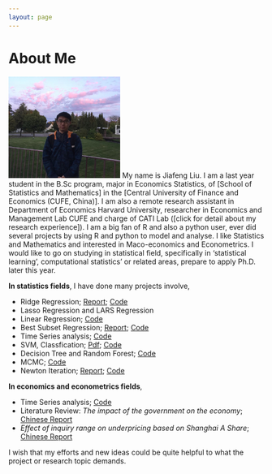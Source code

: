 ```yaml
---
layout: page
---
```


# About Me

<img src="/images/Jiafeng2.JPG" class="floatpic" width="220" height="200">
My name is Jiafeng Liu.  I am a last year student in the B.Sc program, major in Economics Statistics, of [School of Statistics and Mathematics] in the [Central University of Finance and Economics (CUFE, China)].  I am also a remote research assistant in Department of Economics Harvard University, researcher in Economics and Management Lab CUFE and charge of CATI Lab ([click for detail about my research experience]). I am a big fan of R and also a python user, ever did several projects by using R and python to model and analyse. I like Statistics and Mathematics and interested in Maco-economics and Econometrics. I would like to go on studying in statistical field, specifically in ‘statistical learning’, computational statistics’ or related areas, prepare to apply Ph.D. later this year. 

**In statistics fields**, I have done many projects involve,

  - Ridge Regression; [Report](http://Jiafengliu.me/blogs/2016-03-14-Ridge-Regression.html); [Code](http://Jiafengliu.me/blogs/2016-03-14-Ridge-Regression.html)
  - Lasso Regression and LARS Regression
  - Linear Regression; [Code](http://Jiafengliu.me/research/2015-LinearModel.R)
  - Best Subset Regression; [Report](http://Jiafengliu.me/blogs/2016-03-10-Best-subset-selection.html); [Code](http://Jiafengliu.me/blogs/2016-03-10-Best-subset-selection.html)
  - Time Series analysis; [Code](http://Jiafengliu.me/research/2015-TimeSeries.R)
  - SVM, Classfication; [Pdf](http://Jiafengliu.me/reserch/paperRequest.txt); [Code](https://Jiafengliu.me/research/2015-SVMcar_classification.R)
  - Decision Tree and Random Forest; [Code](https://github.com/JayfongL/Cython-Python)
  - MCMC; [Code](http://Jiafengliu.me/research/2015-MCMC.R)
  - Newton Iteration; [Report](http://Jiafengliu.me/blogs/2015-04-01-Newton-Iteration.html); [Code](http://Jiafengliu.me/research/2015-Newton.R)
  
**In economics and econometrics fields**, 
 
  - Time Series analysis; [Code](http://Jiafengliu.me/research/2015-TimeSeries.R)
  - Literature Review: *The impact of the government on the economy*; [Chinese Report](http://Jiafengliu.me/reserch/paperRequest.txt)
  - *Effect of inquiry range on underpricing based on Shanghai A Share*; [Chinese Report](http://Jiafengliu.me/reserch/paperRequest.txt)


I wish that my efforts and new ideas could be quite helpful to what the project or research topic demands.




[School of Statistics and Mathematics]:http://www.cufe.edu.cn/
[Central University of Finance and Economics (CUFE, China)]:http://sam.cufe.edu.cn/

[CV]: http://sam.cufe.edu.cn/
[Cover letter]:http://sam.cufe.edu.cn/

[click for detail about my research experience]: http://Jiafengliu.me/research
